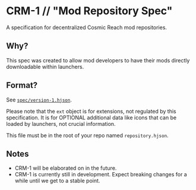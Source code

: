 # CRM-1 // "Mod Repository Spec"

A specification for decentralized Cosmic Reach mod repositories.

## Why?

This spec was created to allow mod developers to have their mods directly downloadable within launchers.

## Format?

See [`spec/version-1.hjson`](spec/version-1.hjson).

Please note that the `ext` object is for extensions, not regulated by this specification. It is for OPTIONAL additional data like icons that can be loaded by launchers, not crucial information.

This file must be in the root of your repo named `repository.hjson`.

## Notes

- CRM-1 will be elaborated on in the future.
- CRM-1 is currently still in development. Expect breaking changes for a while until we get to a stable point.
